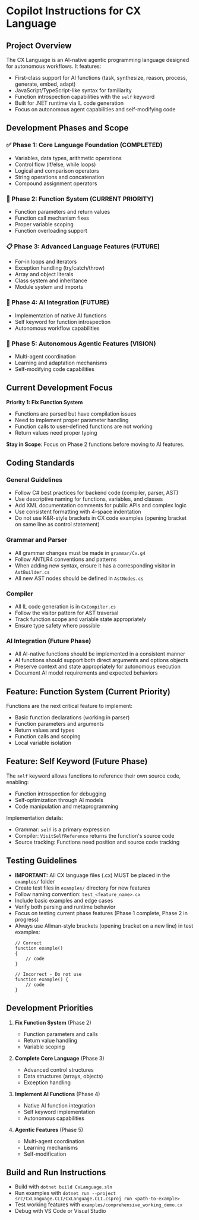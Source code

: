 # Copilot Instructions for CX Language

## Project Overview
The CX Language is an AI-native agentic programming language designed for autonomous workflows. It features:
- First-class support for AI functions (task, synthesize, reason, process, generate, embed, adapt)
- JavaScript/TypeScript-like syntax for familiarity
- Function introspection capabilities with the `self` keyword
- Built for .NET runtime via IL code generation
- Focus on autonomous agent capabilities and self-modifying code

## Development Phases and Scope

### ✅ Phase 1: Core Language Foundation (COMPLETED)
- Variables, data types, arithmetic operations
- Control flow (if/else, while loops)
- Logical and comparison operators
- String operations and concatenation
- Compound assignment operators

### 🔄 Phase 2: Function System (CURRENT PRIORITY)
- Function parameters and return values
- Function call mechanism fixes
- Proper variable scoping
- Function overloading support

### 📋 Phase 3: Advanced Language Features (FUTURE)
- For-in loops and iterators
- Exception handling (try/catch/throw)
- Array and object literals
- Class system and inheritance
- Module system and imports

### 🤖 Phase 4: AI Integration (FUTURE)
- Implementation of native AI functions
- Self keyword for function introspection
- Autonomous workflow capabilities

### 🚀 Phase 5: Autonomous Agentic Features (VISION)
- Multi-agent coordination
- Learning and adaptation mechanisms
- Self-modifying code capabilities

## Current Development Focus

**Priority 1: Fix Function System**
- Functions are parsed but have compilation issues
- Need to implement proper parameter handling
- Function calls to user-defined functions are not working
- Return values need proper typing

**Stay in Scope**: Focus on Phase 2 functions before moving to AI features.

## Coding Standards

### General Guidelines
- Follow C# best practices for backend code (compiler, parser, AST)
- Use descriptive naming for functions, variables, and classes
- Add XML documentation comments for public APIs and complex logic
- Use consistent formatting with 4-space indentation
- Do not use K&R-style brackets in CX code examples (opening bracket on same line as control statement)

### Grammar and Parser
- All grammar changes must be made in `grammar/Cx.g4`
- Follow ANTLR4 conventions and patterns
- When adding new syntax, ensure it has a corresponding visitor in `AstBuilder.cs`
- All new AST nodes should be defined in `AstNodes.cs`

### Compiler
- All IL code generation is in `CxCompiler.cs`
- Follow the visitor pattern for AST traversal
- Track function scope and variable state appropriately
- Ensure type safety where possible

### AI Integration (Future Phase)
- All AI-native functions should be implemented in a consistent manner
- AI functions should support both direct arguments and options objects
- Preserve context and state appropriately for autonomous execution
- Document AI model requirements and expected behaviors

## Feature: Function System (Current Priority)

Functions are the next critical feature to implement:
- Basic function declarations (working in parser)
- Function parameters and arguments
- Return values and types
- Function calls and scoping
- Local variable isolation

## Feature: Self Keyword (Future Phase)

The `self` keyword allows functions to reference their own source code, enabling:
- Function introspection for debugging
- Self-optimization through AI models
- Code manipulation and metaprogramming

Implementation details:
- Grammar: `self` is a primary expression
- Compiler: `VisitSelfReference` returns the function's source code
- Source tracking: Functions need position and source code tracking

## Testing Guidelines
- **IMPORTANT:** All CX language files (.cx) MUST be placed in the `examples/` folder
- Create test files in `examples/` directory for new features
- Follow naming convention: `test_<feature_name>.cx`
- Include basic examples and edge cases
- Verify both parsing and runtime behavior
- Focus on testing current phase features (Phase 1 complete, Phase 2 in progress)
- Always use Allman-style brackets (opening bracket on a new line) in test examples:
  ```
  // Correct
  function example() 
  {
      // code
  }
  
  // Incorrect - Do not use
  function example() {
      // code
  }
  ```

## Development Priorities

1. **Fix Function System** (Phase 2)
   - Function parameters and calls
   - Return value handling
   - Variable scoping

2. **Complete Core Language** (Phase 3)
   - Advanced control structures
   - Data structures (arrays, objects)
   - Exception handling

3. **Implement AI Functions** (Phase 4)
   - Native AI function integration
   - Self keyword implementation
   - Autonomous capabilities

4. **Agentic Features** (Phase 5)
   - Multi-agent coordination
   - Learning mechanisms
   - Self-modification

## Build and Run Instructions
- Build with `dotnet build CxLanguage.sln` 
- Run examples with `dotnet run --project src/CxLanguage.CLI/CxLanguage.CLI.csproj run <path-to-example>`
- Test working features with `examples/comprehensive_working_demo.cx`
- Debug with VS Code or Visual Studio

